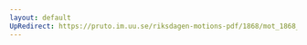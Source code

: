 ```yaml
---
layout: default
UpRedirect: https://pruto.im.uu.se/riksdagen-motions-pdf/1868/mot_1868__ak__150/mot_1868__ak__150-001.pdf
---
```

